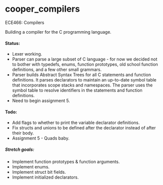 # cooper_compilers
ECE466: Compilers

Building a compiler for the C programming language.

#### Status:
* Lexer working.
* Parser can parse a large subset of C language - for now we decided not to bother with typedefs, enums, function prototypes, old school function definitions, and a few other small grammars.
* Parser builds Abstract Syntax Trees for all C statements and function definitions. It parses declarators to maintain an up-to-date symbol table that incorporates scope stacks and namespaces. The parser uses the symbol table to resolve identifiers in the statements and function definitions.
* Need to begin assignment 5.

#### Todo:
* Add flags to whether to print the variable declarator definitions.
* Fix structs and unions to be defined after the declarator instead of after their body.
* Assignment 5 - Quads baby.

##### Stretch goals:
* Implement function prototypes & function arguments.
* Implement enums.
* Implement struct bit fields.
* Implement initialized declarators.
